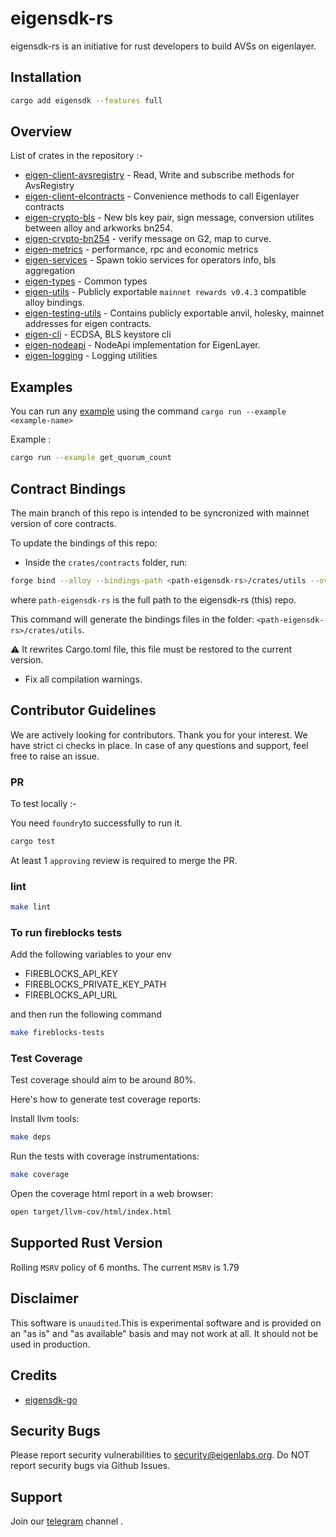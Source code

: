# eigensdk-rs

eigensdk-rs is an initiative for rust developers to build AVSs on eigenlayer.

## Installation

 ```bash
cargo add eigensdk --features full
```

## Overview

 List of crates in the repository :-

- [eigen-client-avsregistry](https://github.com/Layr-Labs/eigensdk-rs/tree/main/crates/chainio/clients/avsregistry) - Read, Write and subscribe methods for AvsRegistry
- [eigen-client-elcontracts](https://github.com/Layr-Labs/eigensdk-rs/tree/main/crates/chainio/clients/elcontracts) - Convenience methods to call Eigenlayer contracts
- [eigen-crypto-bls](https://github.com/Layr-Labs/eigensdk-rs/tree/main/crates/crypto/bls) - New bls key pair, sign message, conversion utilites between alloy and arkworks bn254.
- [eigen-crypto-bn254](https://github.com/Layr-Labs/eigensdk-rs/tree/main/crates/crypto/bn254) - verify message on G2, map to curve.
- [eigen-metrics](https://github.com/Layr-Labs/eigensdk-rs/tree/main/crates/metrics) - performance, rpc and economic metrics
- [eigen-services](https://github.com/Layr-Labs/eigensdk-rs/tree/main/crates/services) - Spawn tokio services for operators info, bls aggregation
- [eigen-types](https://github.com/Layr-Labs/eigensdk-rs/tree/main/crates/types) - Common types
- [eigen-utils](https://github.com/Layr-Labs/eigensdk-rs/tree/main/crates/utils) - Publicly exportable `mainnet rewards v0.4.3` compatible alloy bindings.
- [eigen-testing-utils](https://github.com/Layr-Labs/eigensdk-rs/tree/main/testing/testing-utils) - Contains publicly exportable anvil, holesky, mainnet addresses for eigen contracts.
- [eigen-cli](https://github.com/Layr-Labs/eigensdk-rs/tree/main/crates/eigen-cli) - ECDSA, BLS keystore cli
- [eigen-nodeapi](https://github.com/Layr-Labs/eigensdk-rs/tree/main/crates/nodeapi) - NodeApi implementation for EigenLayer.
- [eigen-logging](https://github.com/Layr-Labs/eigensdk-rs/tree/main/crates/logging) - Logging utilities

## Examples

You can run any [example](https://github.com/Layr-Labs/eigensdk-rs/tree/main/examples) using the command `cargo run --example <example-name>`

Example :
  
```bash
cargo run --example get_quorum_count
```

## Contract Bindings

The main branch of this repo is intended to be syncronized with mainnet version of core contracts.

To update the bindings of this repo:

- Inside the `crates/contracts` folder, run:

```bash
forge bind --alloy --bindings-path <path-eigensdk-rs>/crates/utils --overwrite -C src/contracts
```

where `path-eigensdk-rs` is the full path to the eigensdk-rs (this) repo.

This command will generate the bindings files in the folder: `<path-eigensdk-rs>/crates/utils`.

⚠️ It rewrites Cargo.toml file, this file must be restored to the current version.

- Fix all compilation warnings.

## Contributor Guidelines

We are actively looking for contributors. Thank you for your interest. We have strict ci checks in place. In case of any questions and support, feel free to raise an issue.

### PR

To test locally :-

You need `foundry`to successfully to run it.

```bash
cargo test
```

At least 1 `approving` review is required to merge the PR.
  
### lint

```bash
make lint
```

### To run fireblocks tests

Add the following variables to your env

- FIREBLOCKS_API_KEY
- FIREBLOCKS_PRIVATE_KEY_PATH
- FIREBLOCKS_API_URL

 and then run the following command

```bash
make fireblocks-tests

```

### Test Coverage

Test coverage should aim to be around 80%.

Here's how to generate test coverage reports:

Install llvm tools:

```bash
make deps
```

Run the tests with coverage instrumentations:

```bash
make coverage
```

Open the coverage html report in a web browser:

```sh
open target/llvm-cov/html/index.html
```

## Supported Rust Version

Rolling `MSRV` policy of 6 months. The current `MSRV` is 1.79

## Disclaimer

This software is `unaudited`.This is experimental software and is provided on an "as is" and "as available" basis and may not work at all. It should not be used in production.

## Credits

- [eigensdk-go](https://github.com/Layr-Labs/eigensdk-go/tree/master)

## Security Bugs

Please report security vulnerabilities to <security@eigenlabs.org>. Do NOT report security bugs via Github Issues.

## Support

Join our [telegram](https://t.me/+0_kYjD7TTCRjMjZh) channel .
